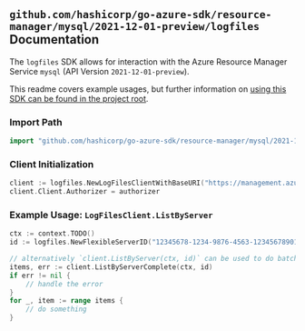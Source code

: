 
## `github.com/hashicorp/go-azure-sdk/resource-manager/mysql/2021-12-01-preview/logfiles` Documentation

The `logfiles` SDK allows for interaction with the Azure Resource Manager Service `mysql` (API Version `2021-12-01-preview`).

This readme covers example usages, but further information on [using this SDK can be found in the project root](https://github.com/hashicorp/go-azure-sdk/tree/main/docs).

### Import Path

```go
import "github.com/hashicorp/go-azure-sdk/resource-manager/mysql/2021-12-01-preview/logfiles"
```


### Client Initialization

```go
client := logfiles.NewLogFilesClientWithBaseURI("https://management.azure.com")
client.Client.Authorizer = authorizer
```


### Example Usage: `LogFilesClient.ListByServer`

```go
ctx := context.TODO()
id := logfiles.NewFlexibleServerID("12345678-1234-9876-4563-123456789012", "example-resource-group", "serverValue")

// alternatively `client.ListByServer(ctx, id)` can be used to do batched pagination
items, err := client.ListByServerComplete(ctx, id)
if err != nil {
	// handle the error
}
for _, item := range items {
	// do something
}
```
